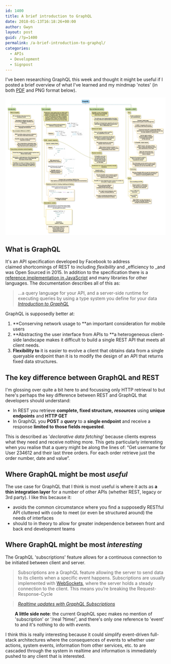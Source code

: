```yaml
---
id: 1400
title: A brief introduction to GraphQL
date: 2018-01-13T16:18:26+00:00
author: Gwyn
layout: post
guid: /?p=1400
permalink: /a-brief-introduction-to-graphql/
categories:
  - APIs
  - Development
  - Signpost
---
```

I've been researching GraphQL this week and thought it might be useful if I posted a brief overview of what I've learned and my mindmap 'notes' (in both [PDF](/wp-content/uploads/2018/01/GraphQL.pdf) and PNG format below).

[<img src="/wp-content/uploads/2018/01/GraphQL.png" alt="A mindmap showing the topics I've encountered while learning about GraphQL" />](/wp-content/uploads/2018/01/GraphQL.png)

## What is GraphQL

It's an API specification developed by Facebook to address claimed shortcomings of REST to including _flexibility_ and _efficiency to _and was Open Sourced in 2015. In addition to the specification there is a [reference implementation in JavaScript](http://graphql.org/code/#javascript) and many libraries for other languages. The documentation describes all of this as:

> &#8230;a query language for your API, and a server-side runtime for executing queries by using a type system you define for your data<cite> <a href="http://graphql.org/learn/">Introduction to GraphQL</a></cite>

GraphQL is supposedly better at:

  1. **Conserving network usage to **an important consideration for mobile users
  2. **Abstracting the user interface from APIs to **a heterogeneous client-side landscape makes it difficult to build a single REST API that meets all client needs.
  3. **Flexibility to** it is easier to evolve a client that obtains data from a single queryable endpoint than it is to modify the design of an API that returns fixed data structures.

## The key difference between GraphQL and REST

I'm glossing over quite a bit here to and focussing only HTTP retrieval to but here's perhaps the key difference between REST and GraphQL that developers should understand:

  * In REST you retrieve **complete, fixed structure,** _**resources**_ using **unique endpoints** and **HTTP GET**
  * In GraphQL you **POST** a _**query**_ to a **single endpoint** and receive a response **limited to those fields requested**.

This is described as '_declarative data fetching_' because clients express what they need and receive nothing more. This gets particularly interesting when you realise that a query might be along the lines of: &#8220;Get username for User 234612 and their last three orders. For each order retrieve just the order number, date and value&#8221;.

## Where GraphQL might be most _useful_

The use case for GraphQL that I think is most useful is where it acts as **a thin integration layer** for a number of other APIs (whether REST, legacy or 3rd party). I like this because it:

  * avoids the common circumstance where you find a supposedly RESTful API cluttered with code to meet (or even be structured around) the needs of interfaces
  * should to in theory to allow for greater independence between front and back end development teams

## Where GraphQL might be most _interesting_

The GraphQL 'subscriptions' feature allows for a continuous connection to be initiated between client and server.

> Subscriptions are a GraphQL feature allowing the server to send data to its clients when a specific event happens. Subscriptions are usually implemented with <a href="https://en.wikipedia.org/wiki/WebSocket" target="_blank" rel="noopener">WebSockets</a>, where the server holds a steady connection to the client. This means you’re breaking the Request-Response-Cycle
  
> <cite><a href="https://www.howtographql.com/react-apollo/8-subscriptions/">Realtime updates with GraphQL Subscriptions</a></cite>

<p style="padding-left: 30px;">
  <strong>A little side note</strong>: the current GraphQL spec makes no mention of 'subscription' or '/real ?time/', and there's only one reference to 'event' to and it's nothing to do with <em>events.</em>
</p>

I think this is really interesting because it could simplify event-driven full-stack architectures where the consequences of events to whether user actions, system events, information from other services, etc. to are cascaded through the system in realtime and information is immediately pushed to any client that is interested.

&nbsp;